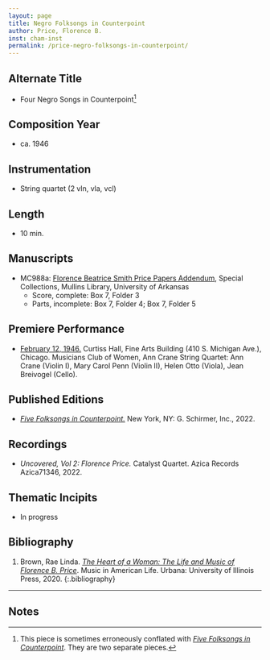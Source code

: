 ```yaml
---
layout: page
title: Negro Folksongs in Counterpoint
author: Price, Florence B.
inst: cham-inst
permalink: /price-negro-folksongs-in-counterpoint/
---
```


## Alternate Title
- Four Negro Songs in Counterpoint[^fn1]

## Composition Year
- ca. 1946

## Instrumentation
- String quartet (2 vln, vla, vcl)

## Length
- 10 min.

## Manuscripts
- MC988a: <a href="https://uark.as.atlas-sys.com/repositories/2/resources/1522" target="_blank">Florence Beatrice Smith Price Papers Addendum</a>, Special Collections, Mullins Library, University of Arkansas
    * Score, complete: Box 7, Folder 3
    * Parts, incomplete: Box 7, Folder 4; Box 7, Folder 5

## Premiere Performance
- <a href="https://digitalcollections.uark.edu/digital/collection/p17212coll3/id/25/" target="_blank">February 12, 1946.</a> Curtiss Hall, Fine Arts Building (410 S. Michigan Ave.), Chicago. Musicians Club of Women, Ann Crane String Quartet: Ann Crane (Violin I), Mary Carol Penn (Violin II), Helen Otto (Viola), Jean Breivogel (Cello).

## Published Editions
- <a href="https://www.wisemusicclassical.com/work/62723/Negro-Folk-Songs-in-Counterpoint/" target="_blank">*Five Folksongs in Counterpoint.*</a> New York, NY: G. Schirmer, Inc., 2022.

## Recordings
- *Uncovered, Vol 2: Florence Price.* Catalyst Quartet. Azica Records Azica71346, 2022.

## Thematic Incipits
- In progress

## Bibliography
1. Brown, Rae Linda. <a href="https://www.worldcat.org/title/1122800180" target="_blank">*The Heart of a Woman: The Life and Music of Florence B. Price*</a>. Music in American Life. Urbana: University of Illinois Press, 2020.
{:.bibliography}

---

## Notes
[^fn1]: This piece is sometimes erroneously conflated with [*Five Folksongs in Counterpoint*](/price-five-folksongs-in-counterpoint/). They are two separate pieces.
